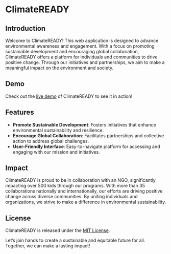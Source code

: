 # ClimateREADY

## Introduction

Welcome to ClimateREADY! This web application is designed to advance environmental awareness and engagement. With a focus on promoting sustainable development and encouraging global collaboration, ClimateREADY offers a platform for individuals and communities to drive positive change. Through our initiatives and partnerships, we aim to make a meaningful impact on the environment and society.

## Demo

Check out the [live demo](https://climate-ready.vercel.app/) of ClimateREADY to see it in action!

## Features

- **Promote Sustainable Development**: Fosters initiatives that enhance environmental sustainability and resilience.
- **Encourage Global Collaboration**: Facilitates partnerships and collective action to address global challenges.
- **User-Friendly Interface**: Easy-to-navigate platform for accessing and engaging with our mission and initiatives.

## Impact

ClimateREADY is proud to be in collaboration with an NGO, significantly impacting over 500 kids through our programs. With more than 35 collaborations nationally and internationally, our efforts are driving positive change across diverse communities. By uniting individuals and organizations, we strive to make a difference in environmental sustainability.

## License

ClimateREADY is released under the [MIT License](LICENSE).

Let’s join hands to create a sustainable and equitable future for all. Together, we can make a lasting impact!
